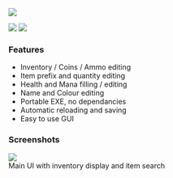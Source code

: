 ![](https://i.imgur.com/5B977EX.png)

![](https://img.shields.io/github/downloads/Nymda/WinTerrEdit/total?style=flat-square) ![](https://img.shields.io/github/v/release/Nymda/WinTerrEdit?style=flat-square)


### Features
- Inventory / Coins / Ammo editing
- Item prefix and quantity editing
- Health and Mana filling / editing
- Name and Colour editing
- Portable EXE, no dependancies
- Automatic reloading and saving
- Easy to use GUI

### Screenshots
![](https://i.imgur.com/pDawJ8j.png)    
Main UI with inventory display and item search
